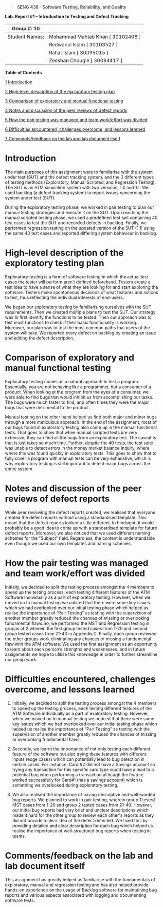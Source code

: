>   **SENG 438 - Software Testing, Reliability, and Quality**

**Lab. Report \#1 – Introduction to Testing and Defect Tracking**

| Group \#:   10    |   |
|-----------------|---|
| Student Names:  | Mohammad Mahtab Khan [ 30102408 ] |
|                 |  Redwanul Islam [ 30103527 ] |
|                 |  Rahat Islam [ 30095015 ] |
|                 |  Zeeshan Chougle [ 30094417 ] |

**Table of Contents**

[1 Introduction](#Introduction)

[2 High-level description of the exploratory testing plan](#High-level-description-of-the-exploratory-testing-plan)

[3 Comparison of exploratory and manual functional testing](#Comparison-of-exploratory-and-manual-functional-testing)

[4 Notes and discussion of the peer reviews of defect reports](#Notes-and-discussion-of-the-peer-reviews-of-defect-reports)

[5 How the pair testing was managed and team work/effort was
divided](#how-the-pair-testing-was-managed-and-team-workeffort-was-divided)

[6 Difficulties encountered, challenges overcome, and lessons
learned](#difficulties-encountered-challenges-overcome-and-lessons-learned)

[7 Comments/feedback on the lab and lab document itself](#commentsfeedback-on-the-lab-and-lab-document-itself)

# Introduction

<p>The main purposes of this assignment were to familiarise with the system under test (SUT) and the defect tracking system, and the 3 different types of testing methods (Exploratory, Manual Scripted, and Regression Testing). 
The SUT is an ATM simulation system with two versions, 1.0 and 1.1. We used backlog (a defect tracking system) to report issues concerning the system under test (SUT).
    </p>
<p>

During the exploratory testing phase, we worked in pair testing to plan our manual testing strategies and execute it on the SUT. Upon reaching the manual scripted testing phase, we used a predefined test suit containing 40 test cases to test the SUT and recorded defects in backlog. Finally, we performed regression testing on the updated version of the SUT (1.1) using the same 40 test cases and reported differing system behaviour in backlog.

</p>


# High-level description of the exploratory testing plan

<p>
    Exploratory testing is a form of software testing in which the actual test cases the tester will perform aren’t defined beforehand. Testers create a test idea to have a sense of what they are looking for and start exploring the software. Testers make spontaneous decisions of what features and actions to test, thus reflecting the individual interests of end-users.
</p>

<p>
We began our exploratory testing by familiarising ourselves with the SUT requirements. Then we created multiple plans to test the SUT. Our strategy was to first identify the functions to be tested. Then our approach was to test most functions to check if their basic functionality is working. Moreover, our plan was to test the most common paths that users of the system will take. We reported every defect on backlog by creating an issue and adding the defect description.

</p>

# Comparison of exploratory and manual functional testing

<p>
    Exploratory testing comes as a natural approach to test a program. Essentially, you are not behaving like a programmer, but a consumer of a product. When looking at the program from the eyes of a consumer, we were able to find bugs that would inhibit us from accomplishing our tasks. The bugs were much faster to find, and often times they were the major bugs that were detrimental to the product.
    </p>
<p>

Manual testing on the other hand helped us find both major and minor bugs through a more meticulous approach. In the end of the assignment, most of our bugs found in exploratory testing also came up in the manual functional tests. That goes to show that when manual scripted tests are very extensive, they can find all the bugs from an exploratory test. The caveat is that is just takes so much time. Further, despite the 40 tests, the test suite was unable to detect errors in the money market balance inquiry, where where this was found quickly in exploratory tests. This goes to show that to fully cover a program with manual tests can be very exhaustive, which is why exploratory testing is still important to detect major bugs across the entire system.


</p>

# Notes and discussion of the peer reviews of defect reports

<p>
While peer reviewing the defect reports created, we realised that everyone created the defect reports without using a standardised template. This meant that the defect reports looked a little different. In hindsight, it would probably be a good idea to come up with a standardised template for future defect reports. Moreover, we also noticed that we used different naming schemes for the “Subject” field. Regardless, the content is understandable even though we used our own templates and naming schemes.
</p>

# How the pair testing was managed and team work/effort was divided 

<p>
Initially, we decided to split the testing process amongst the 4 members to speed up the testing process, each testing different features of the ATM Software individually as a part of exploratory testing. However, when we moved on to manual testing we noticed that there were some key issues which we had overlooked over our initial testing phase which helped us realise the importance of “Pair Testing” as testing with the supervision of another member greatly reduced the chances of missing or overlooking fundamental flaws.So, we performed the MST and Regression testing in groups of 2 wherein the first group tested cases from 1-20 and second group tested cases from 21-40 in Appendix C. Finally, each group reviewed the other groups work eliminating any chances of missing a fundamental flaw with the ATM software. We used the first assignment as an opportunity to learn about each person’s strengths and weaknesses, and in future assignments we hope to utilise this knowledge in order to further streamline our group work.

</p>

# Difficulties encountered, challenges overcome, and lessons learned


1. Initially, we decided to split the testing process amongst the 4 members to speed up the testing process, each testing different features of the ATM Software individually as a part of exploratory testing. However, when we moved on to manual testing we noticed that there were some key issues which we had overlooked over our initial testing phase which helped us realise the importance of “Pair Testing” as testing with the supervision of another member greatly reduced the chances of missing or overlooking fundamental flaws.
 
2. Secondly, we learnt the importance of not only testing each different feature of the software but also trying these features with different inputs (edge cases) which can potentially lead to bug detection in certain cases. For instance, Card #2 did not have a Savings account so trying any transaction for this specific card type could have a lead to a potential bug when performing a transaction although the feature worked successfully for Card#1 (has a savings account) which is something we overlooked during exploratory testing.
 
 3. We also realised the importance of having descriptive and well-worded bug reports. We planned to work in pair testing, wherein group 1 tested MST cases from 1-20 and group 2 tested cases from 21-40. However, our initial bug reports had very brief and unclear descriptions which made it hard for the other group to review each other's reports as they did not provide a clear idea of the defect detected. We fixed this by providing detailed and clear description for each bug which helped us realise the importance of well-structured bug reports when testing in teams.


# Comments/feedback on the lab and lab document itself

This assignment has greatly helped us familiarise with the fundamentals of exploratory, manual and regression testing and has also helped provide hands-on experience on the usage of Backlog software for maintaining bug reports and various aspects associated with logging and documenting software tests.

